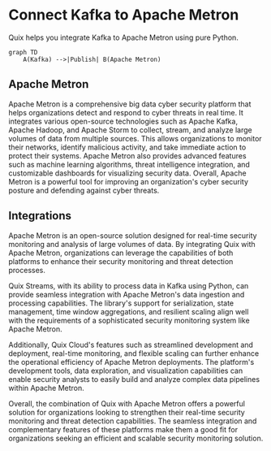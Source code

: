 # Connect Kafka to Apache Metron

Quix helps you integrate Kafka to Apache Metron using pure Python.

```mermaid
graph TD
    A(Kafka) -->|Publish| B(Apache Metron)
```

## Apache Metron

Apache Metron is a comprehensive big data cyber security platform that helps organizations detect and respond to cyber threats in real time. It integrates various open-source technologies such as Apache Kafka, Apache Hadoop, and Apache Storm to collect, stream, and analyze large volumes of data from multiple sources. This allows organizations to monitor their networks, identify malicious activity, and take immediate action to protect their systems. Apache Metron also provides advanced features such as machine learning algorithms, threat intelligence integration, and customizable dashboards for visualizing security data. Overall, Apache Metron is a powerful tool for improving an organization's cyber security posture and defending against cyber threats.

## Integrations

Apache Metron is an open-source solution designed for real-time security monitoring and analysis of large volumes of data. By integrating Quix with Apache Metron, organizations can leverage the capabilities of both platforms to enhance their security monitoring and threat detection processes.

Quix Streams, with its ability to process data in Kafka using Python, can provide seamless integration with Apache Metron's data ingestion and processing capabilities. The library's support for serialization, state management, time window aggregations, and resilient scaling align well with the requirements of a sophisticated security monitoring system like Apache Metron.

Additionally, Quix Cloud's features such as streamlined development and deployment, real-time monitoring, and flexible scaling can further enhance the operational efficiency of Apache Metron deployments. The platform's development tools, data exploration, and visualization capabilities can enable security analysts to easily build and analyze complex data pipelines within Apache Metron.

Overall, the combination of Quix with Apache Metron offers a powerful solution for organizations looking to strengthen their real-time security monitoring and threat detection capabilities. The seamless integration and complementary features of these platforms make them a good fit for organizations seeking an efficient and scalable security monitoring solution.


